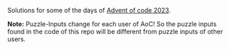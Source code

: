 Solutions for some of the days of [Advent of code 2023](https://adventofcode.com/2023).

**Note:** Puzzle-Inputs change for each user of AoC! So the puzzle inputs found in the code of this repo will be different from puzzle inputs of other users.
